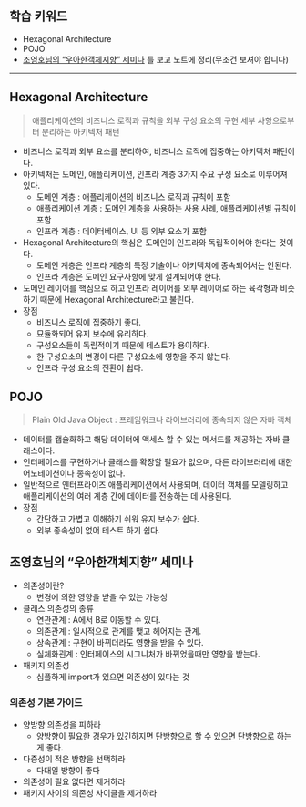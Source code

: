 ## 학습 키워드

- Hexagonal Architecture
- POJO
- [조영호님의 “우아한객체지향” 세미나](https://youtu.be/dJ5C4qRqAgA) 를 보고 노트에 정리(무조건 보셔야 합니다)


<hr>

## Hexagonal Architecture
> 애플리케이션의 비즈니스 로직과 규칙을 외부 구성 요소의 구현 세부 사항으로부터 분리하는 아키텍처 패턴
- 비즈니스 로직과 외부 요소를 분리하여, 비즈니스 로직에 집중하는 아키텍처 패턴이다.
- 아키텍처는 도메인, 애플리케이션, 인프라 계층 3가지 주요 구성 요소로 이루어져 있다.
  - 도메인 계층 : 애플리케이션의 비즈니스 로직과 규칙이 포함
  - 애플리케이션 계층 : 도메인 계층을 사용하는 사용 사례, 애플리케이션별 규칙이 포함
  - 인프라 계층 : 데이터베이스, UI 등 외부 요소가 포함
- Hexagonal Architecture의 핵심은 도메인이 인프라와 독립적이어야 한다는 것이다.
  - 도메인 계층은 인프라 계층의 특정 기술이나 아키텍처에 종속되어서는 안된다.
  - 인프라 계층은 도메인 요구사항에 맞게 설계되어야 한다.
- 도메인 레이어를 핵심으로 하고 인프라 레이어를 외부 레이어로 하는 육각형과 비슷하기 때문에 Hexagonal Architecture라고 불린다.
- 장점
  - 비즈니스 로직에 집중하기 좋다.
  - 묘듈화되어 유지 보수에 유리하다.
  - 구성요소들이 독립적이기 때문에 테스트가 용이하다.
  - 한 구성요소의 변경이 다른 구성요소에 영향을 주지 않는다.
  - 인프라 구성 요소의 전환이 쉽다.
## POJO
> Plain Old Java Object : 프레임워크나 라이브러리에 종속되지 않은 자바 객체
- 데이터를 캡슐화하고 해당 데이터에 액세스 할 수 있는 메서드를 제공하는 자바 클래스이다.
- 인터페이스를 구현하거나 클래스를 확장할 필요가 없으며, 다른 라이브러리에 대한 어노테이션이나 종속성이 없다.
- 일반적으로 엔터프라이즈 애플리케이션에서 사용되며, 데이터 객체를 모델링하고 애플리케이션의 여러 계층 간에 데이터를 전송하는 데 사용된다.
- 장점
  - 간단하고 가볍고 이해하기 쉬워 유지 보수가 쉽다.
  - 외부 종속성이 없어 테스트 하기 쉽다.
## 조영호님의 “우아한객체지향” 세미나
- 의존성이란?
  - 변경에 의한 영향을 받을 수 있는 가능성
- 클래스 의존성의 종류
  - 연관관계 : A에서 B로 이동할 수 있다.
  - 의존관계 : 일시적으로 관계를 맺고 헤어지는 관계.
  - 상속관계 : 구현이 바뀌더라도 영향을 받을 수 있다.
  - 실체화괸계 : 인터페이스의 시그니처가 바뀌었을때만 영향을 받는다.
- 패키지 의존성
  - 심플하게 import가 있으면 의존성이 있다는 것
### 의존성 기본 가이드
- 양방향 의존성을 피하라
  - 양방향이 필요한 경우가 있긴하지면 단방향으로 할 수 있으면 단방향으로 하는게 좋다.
- 다중성이 적은 방향을 선택하라
  - 다대일 방향이 좋다
- 의존성이 필요 없다면 제거하라
- 패키지 사이의 의존성 사이클을 제거하라
